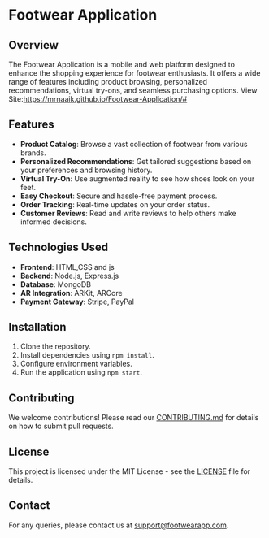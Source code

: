 # Footwear Application


## Overview
The Footwear Application is a mobile and web platform designed to enhance the shopping experience for footwear enthusiasts. It offers a wide range of features including product browsing, personalized recommendations, virtual try-ons, and seamless purchasing options.
View Site:https://mrnaaik.github.io/Footwear-Application/#
## Features
- **Product Catalog**: Browse a vast collection of footwear from various brands.
- **Personalized Recommendations**: Get tailored suggestions based on your preferences and browsing history.
- **Virtual Try-On**: Use augmented reality to see how shoes look on your feet.
- **Easy Checkout**: Secure and hassle-free payment process.
- **Order Tracking**: Real-time updates on your order status.
- **Customer Reviews**: Read and write reviews to help others make informed decisions.

## Technologies Used
- **Frontend**: HTML,CSS and js
- **Backend**: Node.js, Express.js
- **Database**: MongoDB
- **AR Integration**: ARKit, ARCore
- **Payment Gateway**: Stripe, PayPal

## Installation
1. Clone the repository.
2. Install dependencies using `npm install`.
3. Configure environment variables.
4. Run the application using `npm start`.

## Contributing
We welcome contributions! Please read our [CONTRIBUTING.md](CONTRIBUTING.md) for details on how to submit pull requests.

## License
This project is licensed under the MIT License - see the [LICENSE](LICENSE) file for details.

## Contact
For any queries, please contact us at support@footwearapp.com.
